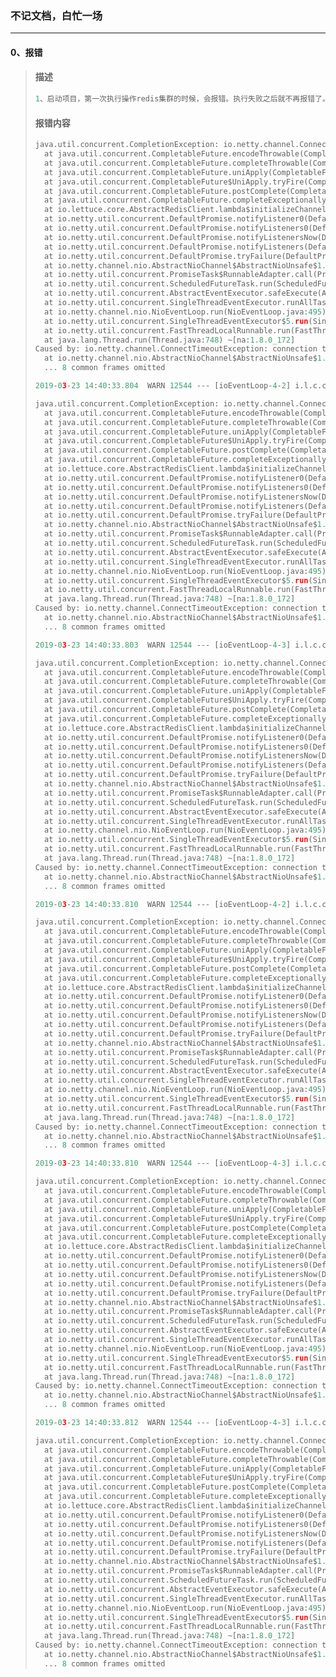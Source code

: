 ### 不记文档，白忙一场

------

#### 0、报错

> #### 描述
>
> ```python
> 1、启动项目，第一次执行操作redis集群的时候，会报错。执行失败之后就不再报错了。
> ```
>
> #### 报错内容
>
> ```python
> java.util.concurrent.CompletionException: io.netty.channel.ConnectTimeoutException: connection timed out: /172.17.237.103:4440
> 	at java.util.concurrent.CompletableFuture.encodeThrowable(CompletableFuture.java:292) ~[na:1.8.0_172]
> 	at java.util.concurrent.CompletableFuture.completeThrowable(CompletableFuture.java:308) ~[na:1.8.0_172]
> 	at java.util.concurrent.CompletableFuture.uniApply(CompletableFuture.java:593) ~[na:1.8.0_172]
> 	at java.util.concurrent.CompletableFuture$UniApply.tryFire(CompletableFuture.java:577) ~[na:1.8.0_172]
> 	at java.util.concurrent.CompletableFuture.postComplete(CompletableFuture.java:474) ~[na:1.8.0_172]
> 	at java.util.concurrent.CompletableFuture.completeExceptionally(CompletableFuture.java:1977) ~[na:1.8.0_172]
> 	at io.lettuce.core.AbstractRedisClient.lambda$initializeChannelAsync0$4(AbstractRedisClient.java:329) ~[lettuce-core-5.1.5.RELEASE.jar:na]
> 	at io.netty.util.concurrent.DefaultPromise.notifyListener0(DefaultPromise.java:511) ~[netty-common-4.1.33.Final.jar:4.1.33.Final]
> 	at io.netty.util.concurrent.DefaultPromise.notifyListeners0(DefaultPromise.java:504) ~[netty-common-4.1.33.Final.jar:4.1.33.Final]
> 	at io.netty.util.concurrent.DefaultPromise.notifyListenersNow(DefaultPromise.java:483) ~[netty-common-4.1.33.Final.jar:4.1.33.Final]
> 	at io.netty.util.concurrent.DefaultPromise.notifyListeners(DefaultPromise.java:424) ~[netty-common-4.1.33.Final.jar:4.1.33.Final]
> 	at io.netty.util.concurrent.DefaultPromise.tryFailure(DefaultPromise.java:121) ~[netty-common-4.1.33.Final.jar:4.1.33.Final]
> 	at io.netty.channel.nio.AbstractNioChannel$AbstractNioUnsafe$1.run(AbstractNioChannel.java:269) ~[netty-transport-4.1.33.Final.jar:4.1.33.Final]
> 	at io.netty.util.concurrent.PromiseTask$RunnableAdapter.call(PromiseTask.java:38) ~[netty-common-4.1.33.Final.jar:4.1.33.Final]
> 	at io.netty.util.concurrent.ScheduledFutureTask.run(ScheduledFutureTask.java:127) ~[netty-common-4.1.33.Final.jar:4.1.33.Final]
> 	at io.netty.util.concurrent.AbstractEventExecutor.safeExecute(AbstractEventExecutor.java:163) ~[netty-common-4.1.33.Final.jar:4.1.33.Final]
> 	at io.netty.util.concurrent.SingleThreadEventExecutor.runAllTasks(SingleThreadEventExecutor.java:404) ~[netty-common-4.1.33.Final.jar:4.1.33.Final]
> 	at io.netty.channel.nio.NioEventLoop.run(NioEventLoop.java:495) ~[netty-transport-4.1.33.Final.jar:4.1.33.Final]
> 	at io.netty.util.concurrent.SingleThreadEventExecutor$5.run(SingleThreadEventExecutor.java:905) ~[netty-common-4.1.33.Final.jar:4.1.33.Final]
> 	at io.netty.util.concurrent.FastThreadLocalRunnable.run(FastThreadLocalRunnable.java:30) ~[netty-common-4.1.33.Final.jar:4.1.33.Final]
> 	at java.lang.Thread.run(Thread.java:748) ~[na:1.8.0_172]
> Caused by: io.netty.channel.ConnectTimeoutException: connection timed out: /172.17.237.103:4440
> 	at io.netty.channel.nio.AbstractNioChannel$AbstractNioUnsafe$1.run(AbstractNioChannel.java:267) ~[netty-transport-4.1.33.Final.jar:4.1.33.Final]
> 	... 8 common frames omitted
> 
> 2019-03-23 14:40:33.804  WARN 12544 --- [ioEventLoop-4-2] i.l.c.c.topology.ClusterTopologyRefresh  : Unable to connect to 172.17.237.103:5555
> 
> java.util.concurrent.CompletionException: io.netty.channel.ConnectTimeoutException: connection timed out: /172.17.237.103:5555
> 	at java.util.concurrent.CompletableFuture.encodeThrowable(CompletableFuture.java:292) ~[na:1.8.0_172]
> 	at java.util.concurrent.CompletableFuture.completeThrowable(CompletableFuture.java:308) ~[na:1.8.0_172]
> 	at java.util.concurrent.CompletableFuture.uniApply(CompletableFuture.java:593) ~[na:1.8.0_172]
> 	at java.util.concurrent.CompletableFuture$UniApply.tryFire(CompletableFuture.java:577) ~[na:1.8.0_172]
> 	at java.util.concurrent.CompletableFuture.postComplete(CompletableFuture.java:474) ~[na:1.8.0_172]
> 	at java.util.concurrent.CompletableFuture.completeExceptionally(CompletableFuture.java:1977) ~[na:1.8.0_172]
> 	at io.lettuce.core.AbstractRedisClient.lambda$initializeChannelAsync0$4(AbstractRedisClient.java:329) ~[lettuce-core-5.1.5.RELEASE.jar:na]
> 	at io.netty.util.concurrent.DefaultPromise.notifyListener0(DefaultPromise.java:511) ~[netty-common-4.1.33.Final.jar:4.1.33.Final]
> 	at io.netty.util.concurrent.DefaultPromise.notifyListeners0(DefaultPromise.java:504) ~[netty-common-4.1.33.Final.jar:4.1.33.Final]
> 	at io.netty.util.concurrent.DefaultPromise.notifyListenersNow(DefaultPromise.java:483) ~[netty-common-4.1.33.Final.jar:4.1.33.Final]
> 	at io.netty.util.concurrent.DefaultPromise.notifyListeners(DefaultPromise.java:424) ~[netty-common-4.1.33.Final.jar:4.1.33.Final]
> 	at io.netty.util.concurrent.DefaultPromise.tryFailure(DefaultPromise.java:121) ~[netty-common-4.1.33.Final.jar:4.1.33.Final]
> 	at io.netty.channel.nio.AbstractNioChannel$AbstractNioUnsafe$1.run(AbstractNioChannel.java:269) ~[netty-transport-4.1.33.Final.jar:4.1.33.Final]
> 	at io.netty.util.concurrent.PromiseTask$RunnableAdapter.call(PromiseTask.java:38) ~[netty-common-4.1.33.Final.jar:4.1.33.Final]
> 	at io.netty.util.concurrent.ScheduledFutureTask.run(ScheduledFutureTask.java:127) ~[netty-common-4.1.33.Final.jar:4.1.33.Final]
> 	at io.netty.util.concurrent.AbstractEventExecutor.safeExecute(AbstractEventExecutor.java:163) ~[netty-common-4.1.33.Final.jar:4.1.33.Final]
> 	at io.netty.util.concurrent.SingleThreadEventExecutor.runAllTasks(SingleThreadEventExecutor.java:404) ~[netty-common-4.1.33.Final.jar:4.1.33.Final]
> 	at io.netty.channel.nio.NioEventLoop.run(NioEventLoop.java:495) ~[netty-transport-4.1.33.Final.jar:4.1.33.Final]
> 	at io.netty.util.concurrent.SingleThreadEventExecutor$5.run(SingleThreadEventExecutor.java:905) ~[netty-common-4.1.33.Final.jar:4.1.33.Final]
> 	at io.netty.util.concurrent.FastThreadLocalRunnable.run(FastThreadLocalRunnable.java:30) ~[netty-common-4.1.33.Final.jar:4.1.33.Final]
> 	at java.lang.Thread.run(Thread.java:748) ~[na:1.8.0_172]
> Caused by: io.netty.channel.ConnectTimeoutException: connection timed out: /172.17.237.103:5555
> 	at io.netty.channel.nio.AbstractNioChannel$AbstractNioUnsafe$1.run(AbstractNioChannel.java:267) ~[netty-transport-4.1.33.Final.jar:4.1.33.Final]
> 	... 8 common frames omitted
> 
> 2019-03-23 14:40:33.803  WARN 12544 --- [ioEventLoop-4-3] i.l.c.c.topology.ClusterTopologyRefresh  : Unable to connect to 172.17.237.103:2222
> 
> java.util.concurrent.CompletionException: io.netty.channel.ConnectTimeoutException: connection timed out: /172.17.237.103:2222
> 	at java.util.concurrent.CompletableFuture.encodeThrowable(CompletableFuture.java:292) ~[na:1.8.0_172]
> 	at java.util.concurrent.CompletableFuture.completeThrowable(CompletableFuture.java:308) ~[na:1.8.0_172]
> 	at java.util.concurrent.CompletableFuture.uniApply(CompletableFuture.java:593) ~[na:1.8.0_172]
> 	at java.util.concurrent.CompletableFuture$UniApply.tryFire(CompletableFuture.java:577) ~[na:1.8.0_172]
> 	at java.util.concurrent.CompletableFuture.postComplete(CompletableFuture.java:474) ~[na:1.8.0_172]
> 	at java.util.concurrent.CompletableFuture.completeExceptionally(CompletableFuture.java:1977) ~[na:1.8.0_172]
> 	at io.lettuce.core.AbstractRedisClient.lambda$initializeChannelAsync0$4(AbstractRedisClient.java:329) ~[lettuce-core-5.1.5.RELEASE.jar:na]
> 	at io.netty.util.concurrent.DefaultPromise.notifyListener0(DefaultPromise.java:511) ~[netty-common-4.1.33.Final.jar:4.1.33.Final]
> 	at io.netty.util.concurrent.DefaultPromise.notifyListeners0(DefaultPromise.java:504) ~[netty-common-4.1.33.Final.jar:4.1.33.Final]
> 	at io.netty.util.concurrent.DefaultPromise.notifyListenersNow(DefaultPromise.java:483) ~[netty-common-4.1.33.Final.jar:4.1.33.Final]
> 	at io.netty.util.concurrent.DefaultPromise.notifyListeners(DefaultPromise.java:424) ~[netty-common-4.1.33.Final.jar:4.1.33.Final]
> 	at io.netty.util.concurrent.DefaultPromise.tryFailure(DefaultPromise.java:121) ~[netty-common-4.1.33.Final.jar:4.1.33.Final]
> 	at io.netty.channel.nio.AbstractNioChannel$AbstractNioUnsafe$1.run(AbstractNioChannel.java:269) ~[netty-transport-4.1.33.Final.jar:4.1.33.Final]
> 	at io.netty.util.concurrent.PromiseTask$RunnableAdapter.call(PromiseTask.java:38) ~[netty-common-4.1.33.Final.jar:4.1.33.Final]
> 	at io.netty.util.concurrent.ScheduledFutureTask.run(ScheduledFutureTask.java:127) ~[netty-common-4.1.33.Final.jar:4.1.33.Final]
> 	at io.netty.util.concurrent.AbstractEventExecutor.safeExecute(AbstractEventExecutor.java:163) ~[netty-common-4.1.33.Final.jar:4.1.33.Final]
> 	at io.netty.util.concurrent.SingleThreadEventExecutor.runAllTasks(SingleThreadEventExecutor.java:404) ~[netty-common-4.1.33.Final.jar:4.1.33.Final]
> 	at io.netty.channel.nio.NioEventLoop.run(NioEventLoop.java:495) ~[netty-transport-4.1.33.Final.jar:4.1.33.Final]
> 	at io.netty.util.concurrent.SingleThreadEventExecutor$5.run(SingleThreadEventExecutor.java:905) ~[netty-common-4.1.33.Final.jar:4.1.33.Final]
> 	at io.netty.util.concurrent.FastThreadLocalRunnable.run(FastThreadLocalRunnable.java:30) ~[netty-common-4.1.33.Final.jar:4.1.33.Final]
> 	at java.lang.Thread.run(Thread.java:748) ~[na:1.8.0_172]
> Caused by: io.netty.channel.ConnectTimeoutException: connection timed out: /172.17.237.103:2222
> 	at io.netty.channel.nio.AbstractNioChannel$AbstractNioUnsafe$1.run(AbstractNioChannel.java:267) ~[netty-transport-4.1.33.Final.jar:4.1.33.Final]
> 	... 8 common frames omitted
> 
> 2019-03-23 14:40:33.810  WARN 12544 --- [ioEventLoop-4-2] i.l.c.c.topology.ClusterTopologyRefresh  : Unable to connect to 172.17.237.103:6666
> 
> java.util.concurrent.CompletionException: io.netty.channel.ConnectTimeoutException: connection timed out: /172.17.237.103:6666
> 	at java.util.concurrent.CompletableFuture.encodeThrowable(CompletableFuture.java:292) ~[na:1.8.0_172]
> 	at java.util.concurrent.CompletableFuture.completeThrowable(CompletableFuture.java:308) ~[na:1.8.0_172]
> 	at java.util.concurrent.CompletableFuture.uniApply(CompletableFuture.java:593) ~[na:1.8.0_172]
> 	at java.util.concurrent.CompletableFuture$UniApply.tryFire(CompletableFuture.java:577) ~[na:1.8.0_172]
> 	at java.util.concurrent.CompletableFuture.postComplete(CompletableFuture.java:474) ~[na:1.8.0_172]
> 	at java.util.concurrent.CompletableFuture.completeExceptionally(CompletableFuture.java:1977) ~[na:1.8.0_172]
> 	at io.lettuce.core.AbstractRedisClient.lambda$initializeChannelAsync0$4(AbstractRedisClient.java:329) ~[lettuce-core-5.1.5.RELEASE.jar:na]
> 	at io.netty.util.concurrent.DefaultPromise.notifyListener0(DefaultPromise.java:511) ~[netty-common-4.1.33.Final.jar:4.1.33.Final]
> 	at io.netty.util.concurrent.DefaultPromise.notifyListeners0(DefaultPromise.java:504) ~[netty-common-4.1.33.Final.jar:4.1.33.Final]
> 	at io.netty.util.concurrent.DefaultPromise.notifyListenersNow(DefaultPromise.java:483) ~[netty-common-4.1.33.Final.jar:4.1.33.Final]
> 	at io.netty.util.concurrent.DefaultPromise.notifyListeners(DefaultPromise.java:424) ~[netty-common-4.1.33.Final.jar:4.1.33.Final]
> 	at io.netty.util.concurrent.DefaultPromise.tryFailure(DefaultPromise.java:121) ~[netty-common-4.1.33.Final.jar:4.1.33.Final]
> 	at io.netty.channel.nio.AbstractNioChannel$AbstractNioUnsafe$1.run(AbstractNioChannel.java:269) ~[netty-transport-4.1.33.Final.jar:4.1.33.Final]
> 	at io.netty.util.concurrent.PromiseTask$RunnableAdapter.call(PromiseTask.java:38) ~[netty-common-4.1.33.Final.jar:4.1.33.Final]
> 	at io.netty.util.concurrent.ScheduledFutureTask.run(ScheduledFutureTask.java:127) ~[netty-common-4.1.33.Final.jar:4.1.33.Final]
> 	at io.netty.util.concurrent.AbstractEventExecutor.safeExecute(AbstractEventExecutor.java:163) ~[netty-common-4.1.33.Final.jar:4.1.33.Final]
> 	at io.netty.util.concurrent.SingleThreadEventExecutor.runAllTasks(SingleThreadEventExecutor.java:404) ~[netty-common-4.1.33.Final.jar:4.1.33.Final]
> 	at io.netty.channel.nio.NioEventLoop.run(NioEventLoop.java:495) ~[netty-transport-4.1.33.Final.jar:4.1.33.Final]
> 	at io.netty.util.concurrent.SingleThreadEventExecutor$5.run(SingleThreadEventExecutor.java:905) ~[netty-common-4.1.33.Final.jar:4.1.33.Final]
> 	at io.netty.util.concurrent.FastThreadLocalRunnable.run(FastThreadLocalRunnable.java:30) ~[netty-common-4.1.33.Final.jar:4.1.33.Final]
> 	at java.lang.Thread.run(Thread.java:748) ~[na:1.8.0_172]
> Caused by: io.netty.channel.ConnectTimeoutException: connection timed out: /172.17.237.103:6666
> 	at io.netty.channel.nio.AbstractNioChannel$AbstractNioUnsafe$1.run(AbstractNioChannel.java:267) ~[netty-transport-4.1.33.Final.jar:4.1.33.Final]
> 	... 8 common frames omitted
> 
> 2019-03-23 14:40:33.810  WARN 12544 --- [ioEventLoop-4-3] i.l.c.c.topology.ClusterTopologyRefresh  : Unable to connect to 172.17.237.103:3330
> 
> java.util.concurrent.CompletionException: io.netty.channel.ConnectTimeoutException: connection timed out: /172.17.237.103:3330
> 	at java.util.concurrent.CompletableFuture.encodeThrowable(CompletableFuture.java:292) ~[na:1.8.0_172]
> 	at java.util.concurrent.CompletableFuture.completeThrowable(CompletableFuture.java:308) ~[na:1.8.0_172]
> 	at java.util.concurrent.CompletableFuture.uniApply(CompletableFuture.java:593) ~[na:1.8.0_172]
> 	at java.util.concurrent.CompletableFuture$UniApply.tryFire(CompletableFuture.java:577) ~[na:1.8.0_172]
> 	at java.util.concurrent.CompletableFuture.postComplete(CompletableFuture.java:474) ~[na:1.8.0_172]
> 	at java.util.concurrent.CompletableFuture.completeExceptionally(CompletableFuture.java:1977) ~[na:1.8.0_172]
> 	at io.lettuce.core.AbstractRedisClient.lambda$initializeChannelAsync0$4(AbstractRedisClient.java:329) ~[lettuce-core-5.1.5.RELEASE.jar:na]
> 	at io.netty.util.concurrent.DefaultPromise.notifyListener0(DefaultPromise.java:511) ~[netty-common-4.1.33.Final.jar:4.1.33.Final]
> 	at io.netty.util.concurrent.DefaultPromise.notifyListeners0(DefaultPromise.java:504) ~[netty-common-4.1.33.Final.jar:4.1.33.Final]
> 	at io.netty.util.concurrent.DefaultPromise.notifyListenersNow(DefaultPromise.java:483) ~[netty-common-4.1.33.Final.jar:4.1.33.Final]
> 	at io.netty.util.concurrent.DefaultPromise.notifyListeners(DefaultPromise.java:424) ~[netty-common-4.1.33.Final.jar:4.1.33.Final]
> 	at io.netty.util.concurrent.DefaultPromise.tryFailure(DefaultPromise.java:121) ~[netty-common-4.1.33.Final.jar:4.1.33.Final]
> 	at io.netty.channel.nio.AbstractNioChannel$AbstractNioUnsafe$1.run(AbstractNioChannel.java:269) ~[netty-transport-4.1.33.Final.jar:4.1.33.Final]
> 	at io.netty.util.concurrent.PromiseTask$RunnableAdapter.call(PromiseTask.java:38) ~[netty-common-4.1.33.Final.jar:4.1.33.Final]
> 	at io.netty.util.concurrent.ScheduledFutureTask.run(ScheduledFutureTask.java:127) ~[netty-common-4.1.33.Final.jar:4.1.33.Final]
> 	at io.netty.util.concurrent.AbstractEventExecutor.safeExecute(AbstractEventExecutor.java:163) ~[netty-common-4.1.33.Final.jar:4.1.33.Final]
> 	at io.netty.util.concurrent.SingleThreadEventExecutor.runAllTasks(SingleThreadEventExecutor.java:404) ~[netty-common-4.1.33.Final.jar:4.1.33.Final]
> 	at io.netty.channel.nio.NioEventLoop.run(NioEventLoop.java:495) ~[netty-transport-4.1.33.Final.jar:4.1.33.Final]
> 	at io.netty.util.concurrent.SingleThreadEventExecutor$5.run(SingleThreadEventExecutor.java:905) ~[netty-common-4.1.33.Final.jar:4.1.33.Final]
> 	at io.netty.util.concurrent.FastThreadLocalRunnable.run(FastThreadLocalRunnable.java:30) ~[netty-common-4.1.33.Final.jar:4.1.33.Final]
> 	at java.lang.Thread.run(Thread.java:748) ~[na:1.8.0_172]
> Caused by: io.netty.channel.ConnectTimeoutException: connection timed out: /172.17.237.103:3330
> 	at io.netty.channel.nio.AbstractNioChannel$AbstractNioUnsafe$1.run(AbstractNioChannel.java:267) ~[netty-transport-4.1.33.Final.jar:4.1.33.Final]
> 	... 8 common frames omitted
> 
> 2019-03-23 14:40:33.812  WARN 12544 --- [ioEventLoop-4-3] i.l.c.c.topology.ClusterTopologyRefresh  : Unable to connect to 172.17.237.103:1111
> 
> java.util.concurrent.CompletionException: io.netty.channel.ConnectTimeoutException: connection timed out: /172.17.237.103:1111
> 	at java.util.concurrent.CompletableFuture.encodeThrowable(CompletableFuture.java:292) ~[na:1.8.0_172]
> 	at java.util.concurrent.CompletableFuture.completeThrowable(CompletableFuture.java:308) ~[na:1.8.0_172]
> 	at java.util.concurrent.CompletableFuture.uniApply(CompletableFuture.java:593) ~[na:1.8.0_172]
> 	at java.util.concurrent.CompletableFuture$UniApply.tryFire(CompletableFuture.java:577) ~[na:1.8.0_172]
> 	at java.util.concurrent.CompletableFuture.postComplete(CompletableFuture.java:474) ~[na:1.8.0_172]
> 	at java.util.concurrent.CompletableFuture.completeExceptionally(CompletableFuture.java:1977) ~[na:1.8.0_172]
> 	at io.lettuce.core.AbstractRedisClient.lambda$initializeChannelAsync0$4(AbstractRedisClient.java:329) ~[lettuce-core-5.1.5.RELEASE.jar:na]
> 	at io.netty.util.concurrent.DefaultPromise.notifyListener0(DefaultPromise.java:511) ~[netty-common-4.1.33.Final.jar:4.1.33.Final]
> 	at io.netty.util.concurrent.DefaultPromise.notifyListeners0(DefaultPromise.java:504) ~[netty-common-4.1.33.Final.jar:4.1.33.Final]
> 	at io.netty.util.concurrent.DefaultPromise.notifyListenersNow(DefaultPromise.java:483) ~[netty-common-4.1.33.Final.jar:4.1.33.Final]
> 	at io.netty.util.concurrent.DefaultPromise.notifyListeners(DefaultPromise.java:424) ~[netty-common-4.1.33.Final.jar:4.1.33.Final]
> 	at io.netty.util.concurrent.DefaultPromise.tryFailure(DefaultPromise.java:121) ~[netty-common-4.1.33.Final.jar:4.1.33.Final]
> 	at io.netty.channel.nio.AbstractNioChannel$AbstractNioUnsafe$1.run(AbstractNioChannel.java:269) ~[netty-transport-4.1.33.Final.jar:4.1.33.Final]
> 	at io.netty.util.concurrent.PromiseTask$RunnableAdapter.call(PromiseTask.java:38) ~[netty-common-4.1.33.Final.jar:4.1.33.Final]
> 	at io.netty.util.concurrent.ScheduledFutureTask.run(ScheduledFutureTask.java:127) ~[netty-common-4.1.33.Final.jar:4.1.33.Final]
> 	at io.netty.util.concurrent.AbstractEventExecutor.safeExecute(AbstractEventExecutor.java:163) ~[netty-common-4.1.33.Final.jar:4.1.33.Final]
> 	at io.netty.util.concurrent.SingleThreadEventExecutor.runAllTasks(SingleThreadEventExecutor.java:404) ~[netty-common-4.1.33.Final.jar:4.1.33.Final]
> 	at io.netty.channel.nio.NioEventLoop.run(NioEventLoop.java:495) ~[netty-transport-4.1.33.Final.jar:4.1.33.Final]
> 	at io.netty.util.concurrent.SingleThreadEventExecutor$5.run(SingleThreadEventExecutor.java:905) ~[netty-common-4.1.33.Final.jar:4.1.33.Final]
> 	at io.netty.util.concurrent.FastThreadLocalRunnable.run(FastThreadLocalRunnable.java:30) ~[netty-common-4.1.33.Final.jar:4.1.33.Final]
> 	at java.lang.Thread.run(Thread.java:748) ~[na:1.8.0_172]
> Caused by: io.netty.channel.ConnectTimeoutException: connection timed out: /172.17.237.103:1111
> 	at io.netty.channel.nio.AbstractNioChannel$AbstractNioUnsafe$1.run(AbstractNioChannel.java:267) ~[netty-transport-4.1.33.Final.jar:4.1.33.Final]
> 	... 8 common frames omitted
> ```
>
> 